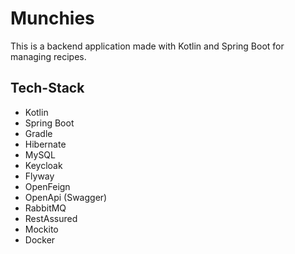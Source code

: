 # Munchies

This is a backend application made with Kotlin and Spring Boot for managing recipes.

## Tech-Stack

- Kotlin
- Spring Boot
- Gradle
- Hibernate
- MySQL
- Keycloak
- Flyway
- OpenFeign
- OpenApi (Swagger)
- RabbitMQ
- RestAssured
- Mockito
- Docker

